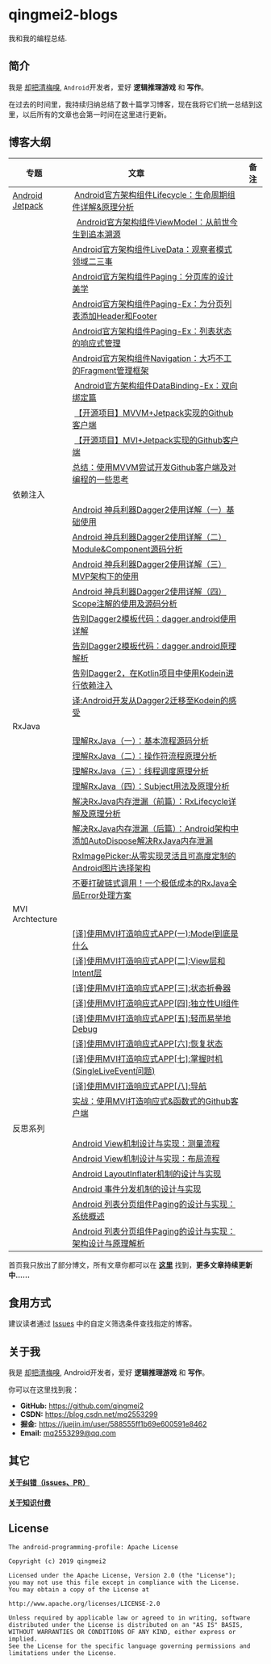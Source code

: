 # qingmei2-blogs

我和我的编程总结.

## 简介

我是 [却把清梅嗅](https://github.com/qingmei2), `Android`开发者，爱好 **逻辑推理游戏** 和 **写作**。

在过去的时间里，我持续归纳总结了数十篇学习博客，现在我将它们统一总结到这里，以后所有的文章也会第一时间在这里进行更新。

## 博客大纲

|专题       |文章                   |备注|
| ----                                                          | -----           | ------- |
| [Android Jetpack](https://github.com/qingmei2/android-programming-profile/issues?q=is%3Aopen+is%3Aissue+label%3A%22Android+Jetpack%22) |  [Android官方架构组件Lifecycle：生命周期组件详解&原理分析](https://juejin.im/post/5c53beaf51882562e27e5ad9)   |   |
|  |   [Android官方架构组件ViewModel：从前世今生到追本溯源](https://juejin.im/post/5c047fd3e51d45666017ff86)  |   |
|  | [Android官方架构组件LiveData：观察者模式领域二三事](https://juejin.im/post/5c25753af265da61561f5335)  |   |
|  | [Android官方架构组件Paging：分页库的设计美学](https://juejin.im/post/5c53ad9e6fb9a049eb3c5cfd)  |   |
|  | [Android官方架构组件Paging-Ex：为分页列表添加Header和Footer](https://juejin.im/post/5caa0052f265da24ea7d3c2c)  |   |
|  | [Android官方架构组件Paging-Ex：列表状态的响应式管理](https://juejin.im/post/5ce6ba09e51d4555e372a562)  |   |
|  | [Android官方架构组件Navigation：大巧不工的Fragment管理框架](https://juejin.im/post/5c53be3951882562d27416c6)    |   |
|  |  [Android官方架构组件DataBinding-Ex：双向绑定篇](https://juejin.im/post/5c3e04b7f265da611b589574)   |   |
|  |  [【开源项目】MVVM+Jetpack实现的Github客户端](https://github.com/qingmei2/MVVM-Rhine) |   |
|  |  [【开源项目】MVI+Jetpack实现的Github客户端](https://github.com/qingmei2/MVI-Rhine) |   |
|   |[总结：使用MVVM尝试开发Github客户端及对编程的一些思考](https://juejin.im/post/5be7bbd9f265da61797458cf)|   |
|依赖注入|||
||[ Android 神兵利器Dagger2使用详解（一）基础使用 ](http://www.jianshu.com/p/b40bcd1a9ec9)||
||[ Android 神兵利器Dagger2使用详解（二）Module&Component源码分析](http://www.jianshu.com/p/30d48ddefd30)||
||[ Android 神兵利器Dagger2使用详解（三）MVP架构下的使用](http://www.jianshu.com/p/c46acc3f21ab)||
||[ Android 神兵利器Dagger2使用详解（四）Scope注解的使用及源码分析 ](http://www.jianshu.com/p/caaac320c785)||
||[ 告别Dagger2模板代码：dagger.android使用详解 ](http://www.jianshu.com/p/917bf39cae0d)||
||[ 告别Dagger2模板代码：dagger.android原理解析 ](http://www.jianshu.com/p/d4d62945d9c8)||
||[ 告别Dagger2，在Kotlin项目中使用Kodein进行依赖注入 ](https://www.jianshu.com/p/b0da805f7534)||
||[ 译:Android开发从Dagger2迁移至Kodein的感受  ](https://www.jianshu.com/p/e5eef49570b9)||
|RxJava|||
||[ 理解RxJava（一）：基本流程源码分析 ](https://www.jianshu.com/p/7fce2955f2db)||
||[ 理解RxJava（二）：操作符流程原理分析 ](https://www.jianshu.com/p/0a28428e734d)||
||[ 理解RxJava（三）：线程调度原理分析 ](https://www.jianshu.com/p/9e3930fbcb26)||
||[ 理解RxJava（四）：Subject用法及原理分析 ](https://www.jianshu.com/p/d7efc29ec9d3)||
||[ 解决RxJava内存泄漏（前篇）：RxLifecycle详解及原理分析 ](https://www.jianshu.com/p/8311410de676)||
||[ 解决RxJava内存泄漏（后篇）：Android架构中添加AutoDispose解决RxJava内存泄漏 ](https://www.jianshu.com/p/8490d9383ba5)||
||[ RxImagePicker:从零实现灵活且可高度定制的Android图片选择架构](https://www.jianshu.com/p/fecf3a13e615)||
||[ 不要打破链式调用！一个极低成本的RxJava全局Error处理方案 ](https://www.jianshu.com/p/eb10d6e40c4b)||
|MVI Archtecture|||
||[[译]使用MVI打造响应式APP(一):Model到底是什么](https://juejin.im/post/5c7c0471e51d455ff14bae0c)||
||[[译]使用MVI打造响应式APP[二]:View层和Intent层](https://juejin.im/post/5c8520eb6fb9a04a0441d804)  ||
||[[译]使用MVI打造响应式APP[三]:状态折叠器](https://juejin.im/post/5c8904015188251251356945)  ||
||[[译]使用MVI打造响应式APP[四]:独立性UI组件](https://juejin.im/post/5c8b38476fb9a049b222c365)  ||
||[[译]使用MVI打造响应式APP[五]:轻而易举地Debug](https://juejin.im/post/5c8e55eaf265da68126b1d9d)||
||[[译]使用MVI打造响应式APP[六]:恢复状态](https://juejin.im/post/5c92cce0e51d451b893ff7b6)||
||[[译]使用MVI打造响应式APP[七]:掌握时机(SingleLiveEvent问题)](https://juejin.im/post/5c95f2145188252d7a5c5864)||
||[[译]使用MVI打造响应式APP[八]:导航](https://juejin.im/post/5c9713285188252dab3ec273)  ||
||[实战：使用MVI打造响应式&函数式的Github客户端](https://github.com/qingmei2/MVI-Rhine)||
|反思系列|||
||[Android View机制设计与实现：测量流程](https://github.com/qingmei2/android-programming-profile/blob/master/src/%E5%8F%8D%E6%80%9D%E7%B3%BB%E5%88%97/View/%E5%8F%8D%E6%80%9D%7CAndroid%20View%E6%9C%BA%E5%88%B6%E8%AE%BE%E8%AE%A1%E4%B8%8E%E5%AE%9E%E7%8E%B0%EF%BC%9A%E6%B5%8B%E9%87%8F%E6%B5%81%E7%A8%8B.md)  ||
||[Android View机制设计与实现：布局流程](https://github.com/qingmei2/android-programming-profile/blob/master/src/反思系列/View/反思%7CAndroid%20View机制设计与实现：布局流程.md)||
||[Android LayoutInflater机制的设计与实现](https://github.com/qingmei2/android-programming-profile/blob/master/src/反思系列/Activity/LayoutInflater/反思%7CAndroid%20LayoutInflater的设计与实现.md)||
||[Android 事件分发机制的设计与实现](https://github.com/qingmei2/android-programming-profile/blob/master/src/%E5%8F%8D%E6%80%9D%E7%B3%BB%E5%88%97/View/%E5%8F%8D%E6%80%9D%7CAndroid%20%E4%BA%8B%E4%BB%B6%E5%88%86%E5%8F%91%E6%9C%BA%E5%88%B6%E7%9A%84%E8%AE%BE%E8%AE%A1%E4%B8%8E%E5%AE%9E%E7%8E%B0.md)||
||[Android 列表分页组件Paging的设计与实现：系统概述](https://github.com/qingmei2/blogs/issues/30)||
||[Android 列表分页组件Paging的设计与实现：架构设计与原理解析](https://github.com/qingmei2/blogs/issues/31)||


首页我只放出了部分博文，所有文章你都可以在 **[这里](https://github.com/qingmei2/Programming-life/tree/master/src)** 找到，**更多文章持续更新中......**

## 食用方式

建议读者通过 [Issues](https://github.com/qingmei2/android-programming-profile/issues) 中的自定义筛选条件查找指定的博客。

## 关于我

我是 [却把清梅嗅](https://github.com/qingmei2), Android开发者，爱好 **逻辑推理游戏** 和 **写作**。

你可以在这里找到我：

* **GitHub:** https://github.com/qingmei2  
* **CSDN:**   https://blog.csdn.net/mq2553299  
* **掘金:**   https://juejin.im/user/588555ff1b69e600591e8462  
* **Email:**  mq2553299@qq.com  

## 其它

#### [关于纠错（issues、PR）](https://github.com/qingmei2/Programming-life/blob/master/error_collection.md)

#### [关于知识付费](https://github.com/qingmei2/Programming-life/blob/master/appreciation.md)

## License

    The android-programming-profile: Apache License

    Copyright (c) 2019 qingmei2

    Licensed under the Apache License, Version 2.0 (the "License");
    you may not use this file except in compliance with the License.
    You may obtain a copy of the License at

    http://www.apache.org/licenses/LICENSE-2.0

    Unless required by applicable law or agreed to in writing, software
    distributed under the License is distributed on an "AS IS" BASIS,
    WITHOUT WARRANTIES OR CONDITIONS OF ANY KIND, either express or implied.
    See the License for the specific language governing permissions and
    limitations under the License.
